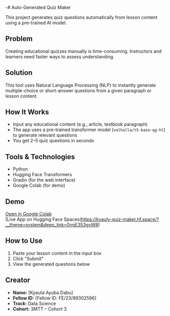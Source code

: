 -# Auto-Generated Quiz Maker

This project generates quiz questions automatically from lesson content using a pre-trained AI model.

## Problem
Creating educational quizzes manually is time-consuming. Instructors and learners need faster ways to assess understanding.

## Solution
This tool uses Natural Language Processing (NLP) to instantly generate multiple-choice or short-answer questions from a given paragraph or lesson content.

## How It Works
- Input any educational content (e.g., article, textbook paragraph)
- The app uses a pre-trained transformer model (`valhalla/t5-base-qg-hl`) to generate relevant questions
- You get 2–5 quiz questions in seconds

## Tools & Technologies
- Python
- Hugging Face Transformers
- Gradio (for the web interface)
- Google Colab (for demo)

## Demo
[Open in Google Colab](https://colab.research.google.com/drive/1RtCZ6pDayKHjkZVaGWKpV7tJd4sTz9Zy#scrollTo=UuWlrb3gqXBX)  
[Live App on Hugging Face Spaces(https://kyauly-quiz-maker.hf.space/?__theme=system&deep_link=0ngE353gvW8)

## How to Use
1. Paste your lesson content in the input box
2. Click "Submit"
3. View the generated questions below

## Creator
- **Name:** [Kyauta Ayuba Dabu]  
- **Fellow ID:** [Fellow ID: FE/23/89302596]  
- **Track:** Data Science  
- **Cohort:** 3MTT – Cohort 3 

<!---
K121-hash/K121-hash is a ✨ special ✨ repository because its `README.md` (this file) appears on your GitHub profile.
You can click the Preview link to take a look at your changes.
--->
